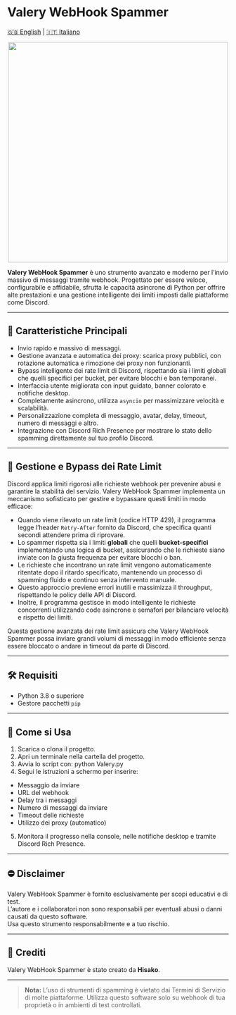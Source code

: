 # Valery WebHook Spammer

[🇬🇧 English](README.md) | [🇮🇹 Italiano](README.it.md)

<p align="center">
<img src="https://i.pinimg.com/564x/a5/c1/1b/a5c11b552c3afd0d08273fd5f1677f59.jpg" width="500" height="500">
</p>

**Valery WebHook Spammer** è uno strumento avanzato e moderno per l’invio massivo di messaggi tramite webhook. Progettato per essere veloce, configurabile e affidabile, sfrutta le capacità asincrone di Python per offrire alte prestazioni e una gestione intelligente dei limiti imposti dalle piattaforme come Discord.

---

## 🚀 Caratteristiche Principali

- Invio rapido e massivo di messaggi.
- Gestione avanzata e automatica dei proxy: scarica proxy pubblici, con rotazione automatica e rimozione dei proxy non funzionanti.
- Bypass intelligente dei rate limit di Discord, rispettando sia i limiti globali che quelli specifici per bucket, per evitare blocchi e ban temporanei.
- Interfaccia utente migliorata con input guidato, banner colorato e notifiche desktop.
- Completamente asincrono, utilizza `asyncio` per massimizzare velocità e scalabilità.
- Personalizzazione completa di messaggio, avatar, delay, timeout, numero di messaggi e altro.
- Integrazione con Discord Rich Presence per mostrare lo stato dello spamming direttamente sul tuo profilo Discord.

---

## 🔄 Gestione e Bypass dei Rate Limit

Discord applica limiti rigorosi alle richieste webhook per prevenire abusi e garantire la stabilità del servizio. Valery WebHook Spammer implementa un meccanismo sofisticato per gestire e bypassare questi limiti in modo efficace:

- Quando viene rilevato un rate limit (codice HTTP 429), il programma legge l’header `Retry-After` fornito da Discord, che specifica quanti secondi attendere prima di riprovare.
- Lo spammer rispetta sia i limiti **globali** che quelli **bucket-specifici** implementando una logica di bucket, assicurando che le richieste siano inviate con la giusta frequenza per evitare blocchi o ban.
- Le richieste che incontrano un rate limit vengono automaticamente ritentate dopo il ritardo specificato, mantenendo un processo di spamming fluido e continuo senza intervento manuale.
- Questo approccio previene errori inutili e massimizza il throughput, rispettando le policy delle API di Discord.
- Inoltre, il programma gestisce in modo intelligente le richieste concorrenti utilizzando code asincrone e semafori per bilanciare velocità e rispetto dei limiti.

Questa gestione avanzata dei rate limit assicura che Valery WebHook Spammer possa inviare grandi volumi di messaggi in modo efficiente senza essere bloccato o andare in timeout da parte di Discord.

---

## 🛠️ Requisiti

- Python 3.8 o superiore
- Gestore pacchetti `pip`

---

## 📝 Come si Usa

1. Scarica o clona il progetto.
2. Apri un terminale nella cartella del progetto.
3. Avvia lo script con: python Valery.py
4. Segui le istruzioni a schermo per inserire:
- Messaggio da inviare
- URL del webhook
- Delay tra i messaggi
- Numero di messaggi da inviare
- Timeout delle richieste
- Utilizzo dei proxy (automatico)
5. Monitora il progresso nella console, nelle notifiche desktop e tramite Discord Rich Presence.

---

## ⛔ Disclaimer

Valery WebHook Spammer è fornito esclusivamente per scopi educativi e di test.  
L’autore e i collaboratori non sono responsabili per eventuali abusi o danni causati da questo software.  
Usa questo strumento responsabilmente e a tuo rischio.

---

## 👤 Crediti

Valery WebHook Spammer è stato creato da **Hisako**.

---

> **Nota:** L’uso di strumenti di spamming è vietato dai Termini di Servizio di molte piattaforme. Utilizza questo software solo su webhook di tua proprietà o in ambienti di test controllati.
